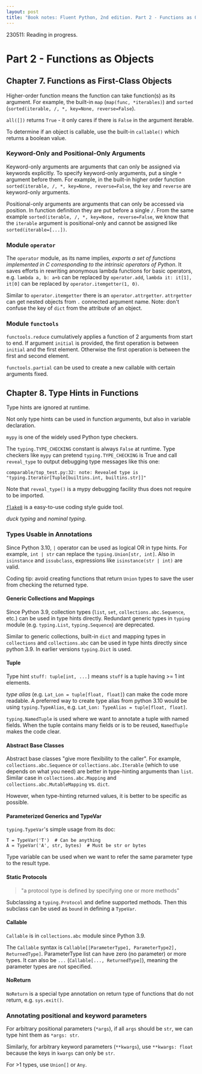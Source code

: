 ```yaml
---
layout: post
title: "Book notes: Fluent Python, 2nd edition. Part 2 - Functions as Objects"
---
```


230511: Reading in progress.

# Part 2 - Functions as Objects

## Chapter 7. Functions as First-Class Objects

Higher-order function means the function can take function(s) as its argument. For example, the built-in `map` (`map(func, *iterables)`) and `sorted` (`sorted(iterable, /, *, key=None, reverse=False`).

`all([])` returns `True` - it only cares if there is `False` in the argument iterable.

To determine if an object is callable, use the built-in `callable()` which returns a boolean value.

### Keyword-Only and Positional-Only Arguments

Keyword-only arguments are arguments that can only be assigned via keywords explicitly. To specify keyword-only arguments, put a single `*` argument before them. For example, in the built-in higher order function `sorted(iterable, /, *, key=None, reverse=False`, the `key` and `reverse` are keyword-only arguments.

Positional-only arguments are arguments that can only be accessed via position. In function definition they are put before a single `/`. From the same example `sorted(iterable, /, *, key=None, reverse=False`, we know that the `iterable` argument is positional-only and cannot be assigned like `sorted(iterable=[...])`.

### Module `operator`

The `operator` module, as its name implies, *exports a set of functions implemented in C corresponding to the intrinsic operators of Python*. It saves efforts in rewriting anonymous lambda functions for basic operators, e.g. `lambda a, b: a+b` can be replaced by `operator.add`, `lambda it: it[1], it[0]` can be replaced by `operator.itemgetter(1, 0)`. 

Similar to `operator.itemgetter` there is an `operator.attrgetter`. `attrgetter` can get nested objects from `.` connected argument name. Note: don't confuse the key of `dict` from the attribute of an object.

### Module `functools`

`functools.reduce` cumulatively applies a function of 2 arguments from start to end. If argument `initial` is provided, the first operation is between `initial` and the first element. Otherwise the first operation is between the first and second element.

`functools.partial` can be used to create a new callable with certain arguments fixed.

## Chapter 8. Type Hints in Functions

Type hints are ignored at runtime. 

Not only type hints can be used in function arguments, but also in variable declaration.

`mypy` is one of the widely used Python type checkers.

The `typing.TYPE_CHECKING` constant is always `False` at runtime. Type checkers like `mypy` can pretend `typing.TYPE_CHECKING` is True and call `reveal_type` to output debugging type messages like this one:
```
comparable/top_test.py:32: note: Revealed type is "typing.Iterator[Tuple[builtins.int, builtins.str]]"
```
Note that `reveal_type()` is a mypy debugging facility thus does not require to be imported.

[`flake8`](https://pypi.org/project/flake8/) is a easy-to-use coding style guide tool.

*duck typing* and *nominal typing*.


### Types Usable in Annotations

Since Python 3.10, `|` operator can be used as logical OR in type hints. For example, `int | str` can replace the `typing.Union[str, int]`. Also in `isinstance` and `issubclass`, expressions like `isinstance(str | int)` are valid.

Coding tip: avoid creating functions that return `Union` types to save the user from checking the returned type.

#### Generic Collections and Mappings

Since Python 3.9, collection types (`list`, `set`, `collections.abc.Sequence`, etc.) can be used in type hints directly. Redundant generic types in `typing` module (e.g. `typing.List`, `typing.Sequence`) are deprecated.

Similar to generic collections, built-in `dict` and mapping types in `collections` and `collections.abc` can be used in type hints directly since python 3.9. In earlier versions `typing.Dict` is used.

#### Tuple

Type hint `stuff: tuple[int, ...]` means `stuff` is a tuple having >= 1 int elements.

*type alias* (e.g. `Lat_Lon = tuple[float, float]`) can make the code more readable. A preferred way to create type alias from python 3.10 would be using `typing.TypeAlias`, e.g. `Lat_Lon: TypeAlias = tuple[float, float]`.

`typing.NamedTuple` is used where we want to annotate a tuple with named fields. When the tuple contains many fields or is to be reused, `NamedTuple` makes the code clear.

#### Abstract Base Classes

Abstract base classes "give more flexibility to the caller". For example, `collections.abc.Sequence` or `collections.abc.Iterable` (which to use depends on what you need) are better in type-hinting arguments than `list`. Similar case in `collections.abc.Mapping` and `collections.abc.MutableMapping` vs. `dict`.

However, when type-hinting returned values, it is better to be specific as possible.

#### Parameterized Generics and TypeVar

`typing.TypeVar`'s simple usage from its doc:

```
T = TypeVar('T')  # Can be anything
A = TypeVar('A', str, bytes)  # Must be str or bytes
```

Type variable can be used when we want to refer the same parameter type to the result type.

#### Static Protocols

> "a protocol type is defined by specifying one or more methods"

Subclassing a `typing.Protocol` and define supported methods. Then this subclass can be used as `bound` in defining a `TypeVar`.

#### Callable

`Callable` is in `collections.abc` module since Python 3.9. 

The `Callable` syntax is `Callable[[ParameterType1, ParameterType2], ReturnedType]`. ParameterType list can have zero (no parameter) or more types. It can also be `...` (`Callable[..., ReturnedType]`), meaning the parameter types are not specified.

#### NoReturn

`NoReturn` is a special type annotation on return type of functions that do not return, e.g. `sys.exit()`.

### Annotating positional and keyword parameters

For arbitrary positional parameters (`*args`), if all `args` should be `str`, we can type hint them as `*args: str`.

Similarly, for arbitrary keyword parameters (`**kwargs`), use `**kwargs: float` because the keys in `kwargs` can only be `str`.

For >1 types, use `Union[]` or `Any`.

